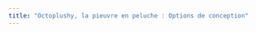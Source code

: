 ```yaml
---
title: "Octoplushy, la pieuvre en peluche : Options de conception"
---
```


<DesignOptions design='octoplushy' />
